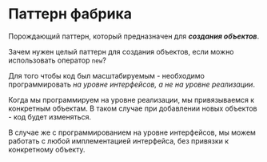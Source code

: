 # Паттерн фабрика

Порождающий паттерн, который предназначен для ***создания объектов***.

Зачем нужен целый паттерн для создания объектов, если можно использовать оператор `new`?

Для того чтобы код был масштабируемым - необходимо программировать *на уровне интерфейсов, а не на уровне реализации*.

Когда мы программируем на уровне реализации, мы привязываемся к конкретным объектам.
В таком случае при добавлении новых объектов - код будет изменяться.

В случае же с программированием на уровне интерфейсов, мы можем работать с любой имплементацией интерфейса,
без привязки к конкретному объекту.
